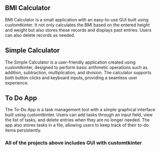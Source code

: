 ## BMI Calculator

BMI Calculator is a small application with an easy-to-use GUI built using customtkinter. It not only calculates the BMI based on the entered height and weight but also stores these records and displays past entries. Users can also delete records as needed.

## Simple Calculator

The Simple Calculator is a user-friendly application created using customtkinter, designed to perform basic arithmetic operations such as addition, subtraction, multiplication, and division. The calculator supports both button clicks and keyboard inputs, providing a seamless user experience.

## To Do App

The To-Do App is a task management tool with a simple graphical interface built using customtkinter. Users can add tasks through an input field, view the list of tasks, and delete entries when they are no longer needed. The app also stores tasks in a file, allowing users to keep track of their to-do items persistently.


### All of the projects above includes GUI with customtkinter
